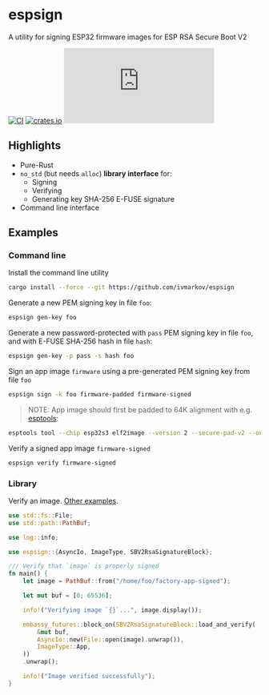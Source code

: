# espsign

A utility for signing ESP32 firmware images for ESP RSA Secure Boot V2

[![CI](https://github.com/ivmarkov/espsign/actions/workflows/ci.yml/badge.svg)](https://github.com/ivmarkov/espsign/actions/workflows/ci.yml)
[![crates.io](https://img.shields.io/crates/v/espsign.svg)](https://crates.io/crates/espsign)
[![Matrix](https://img.shields.io/matrix/esp-rs:matrix.org?label=join%20matrix&color=BEC5C9&logo=matrix)](https://matrix.to/#/#esp-rs:matrix.org)

## Highlights

* Pure-Rust
* `no_std` (but needs `alloc`) **library interface** for:
  * Signing
  * Verifying
  * Generating key SHA-256 E-FUSE signature
* Command line interface

## Examples

### Command line

Install the command line utility

```sh
cargo install --force --git https://github.com/ivmarkov/espsign
```

Generate a new PEM signing key in file `foo`:

```sh
espsign gen-key foo
```

Generate a new password-protected with `pass` PEM signing key in file `foo`, and with E-FUSE SHA-256 hash in file `hash`:

```sh
espsign gen-key -p pass -s hash foo
```

Sign an app image `firmware` using a pre-generated PEM signing key from file `foo`

```sh
espsign sign -k foo firmware-padded firmware-signed
```

> NOTE: App image should first be padded to 64K alignment with e.g. [esptools](https://github.com/ivmarkov/esptools):

```sh
esptools tool --chip esp32s3 elf2image --version 2 --secure-pad-v2 --output firmware-padded firmware
```

Verify a signed app image `firmware-signed`

```sh
espsign verify firmware-signed
```

### Library

Verify an image. [Other examples](examples).

```rust
use std::fs::File;
use std::path::PathBuf;

use log::info;

use espsign::{AsyncIo, ImageType, SBV2RsaSignatureBlock};

/// Verify that `image` is properly signed
fn main() {
    let image = PathBuf::from("/home/foo/factory-app-signed");

    let mut buf = [0; 65536];

    info!("Verifying image `{}`...", image.display());

    embassy_futures::block_on(SBV2RsaSignatureBlock::load_and_verify(
        &mut buf,
        AsyncIo::new(File::open(image).unwrap()),
        ImageType::App,
    ))
    .unwrap();

    info!("Image verified successfully");
}
```

